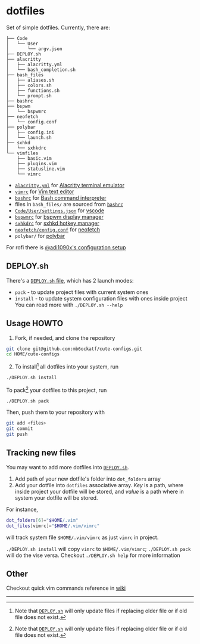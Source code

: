 # dotfiles

Set of simple dotfiles. Currently, there are:
```ascii
├── Code
│   └── User
│       └── argv.json
├── DEPLOY.sh
├── alacritty
│   ├── alacritty.yml
│   └── bash_completion.sh
├── bash_files
│   ├── aliases.sh
│   ├── colors.sh
│   ├── functions.sh
│   └── prompt.sh
├── bashrc
├── bspwm
│   └── bspwmrc
├── neofetch
│   └── config.conf
├── polybar
│   ├── config.ini
│   └── launch.sh
├── sxhkd
│   └── sxhkdrc
└── vimfiles
    ├── basic.vim
    ├── plugins.vim
    ├── statusline.vim
    └── vimrc
```

- [`alacritty.yml`](alacritty.yml) for
[Alacritty terminal emulator](https://github.com/alacritty/alacritty)
- [`vimrc`](vimrc) for [Vim text editor](https://vimhelp.org/)
- [`bashrc`](bashrc) for
[Bash command interpreter](https://tiswww.case.edu/php/chet/bash/bashtop.html)
- files in `bash_files/` are sourced from [`bashrc`](bashrc)
- [`Code/User/settings.json`](Code/User/settings.json) for
[vscode](https://code.visualstudio.com/)
- [`bspwmrc`](bspwmrc) for
[bspwm display manager](https://github.com/baskerville/bspwm)
- [`sxhkdrc`](sxhkdrc) for
[sxhkd hotkey manager](https://github.com/baskerville/sxhkd)
- [`neofetch/config.conf`](neofetch/config.conf) for
[neofetch](https://github.com/dylanaraps/neofetch)
- `polybar/` for [polybar](https://github.com/polybar/polybar)

For rofi there is
[@adi1090x's configuration setup](https://github.com/adi1090x/rofi)

## DEPLOY.sh
There's a [`DEPLOY.sh` file](DEPLOY.sh), which has 2 launch modes:
- `pack` - to update project files with current system ones
- `install` - to update system configuration files with ones inside project
You can read more with `./DEPLOY.sh --help`

## Usage HOWTO
1. Fork, if needed, and clone the repository
```sh
git clone git@github.com:mb6ockatf/cute-configs.git
cd HOME/cute-configs
```
2. To install[^1] all dotfiles into your system, run
```sh
./DEPLOY.sh install
```

To pack[^1] your dotfiles to this project, run
```sh
./DEPLOY.sh pack
```

Then, push them to your repository with
```sh
git add <files>
git commit
git push
```

## Tracking new files
You may want to add more dotfiles into [`DEPLOY.sh`](DEPLOY.sh).
1. Add path of your new dotfile's folder into `dot_folders` array
2. Add your dotfile into `dotfiles` associative array. *Key* is a path, where
   inside project your dotfile will be stored, and *value* is a path where in
   system your dotfile will be stored.

For instance,
```sh
dot_folders[6]="$HOME/.vim"
dot_files[vimrc]="$HOME/.vim/vimrc"
```
will track system file `$HOME/.vim/vimrc` as just `vimrc` in project.

`./DEPLOY.sh install` will copy `vimrc` to `$HOME/.vim/vimrc`;
`./DEPLOY.sh pack` will do the vise versa.
Checkout `./DEPLOY.sh help` for more information


## Other

Checkout quick vim commands reference in
[wiki](https://github.com/mb6ockatf/dotfiles/wiki/short-vim-commands-reference)

------

[^1]: Note that [`DEPLOY.sh`](DEPLOY.sh) will only update files if replacing
    older file or if old file does not exist.


